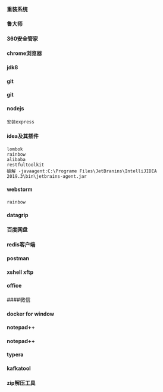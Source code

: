 #### 重装系统

#### 鲁大师

#### 360安全管家

#### chrome浏览器

#### jdk8

#### git

#### git

#### nodejs
    安装express
    
#### idea及其插件
    lombok
    rainbow
    alibaba
    restfultoolkit
    破解 -javaagent:C:\Programe Files\JetBranins\IntelliJIDEA 2019.3\bin\jetbrains-agent.jar
    
#### webstorm
    rainbow

#### datagrip

#### 百度网盘

#### redis客户端

#### postman

#### xshell xftp

#### office

####微信

#### docker for window

#### notepad++

#### notepad++

#### typera

#### kafkatool

#### zip解压工具
